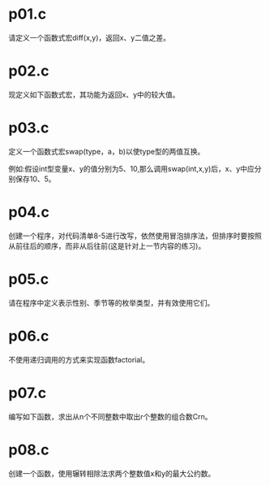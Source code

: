 # p01.c
请定义一个函数式宏diff(x,y)，返回x、y二值之差。

# p02.c
现定义如下函数式宏，其功能为返回x、y中的较大值。

# p03.c
定义一个函数式宏swap(type，a，b)以使type型的两值互换。

例如:假设int型变量x、y的值分别为5、10,那么调用swap(int,x,y)后，x、y中应分别保存10、5。

# p04.c
 创建一个程序，对代码清单8-5进行改写，依然使用冒泡排序法，但排序时要按照从前往后的顺序，而非从后往前(这是针对上一节内容的练习)。

# p05.c
 请在程序中定义表示性别、季节等的枚举类型，并有效使用它们。

# p06.c
不使用递归调用的方式来实现函数factorial。

# p07.c
编写如下函数，求出从n个不同整数中取出r个整数的组合数Crn。

# p08.c
创建一个函数，使用辗转相除法求两个整数值x和y的最大公约数。


